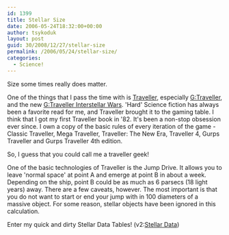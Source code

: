 ```yaml
---
id: 1399
title: Stellar Size
date: 2006-05-24T18:32:00+00:00
author: tsykoduk
layout: post
guid: 30/2008/12/27/stellar-size
permalink: /2006/05/24/stellar-size/
categories:
  - Science!
---
```

<p>Size some times really does matter.</p>


<p>One of the things that I pass the time with is <a href="http://www.farfuture.net">Traveller</a>, especially <a href="http://www.sjgames.com/traveller/">G:Traveller</a>, and the new <a href="http://www.sjgames.com/gurps/books/traveller/interstellarwars/">G:Traveller Interstellar Wars</a>. 'Hard' Science fiction has always been a favorite read for me, and Traveller brought it to the gaming table. I think that I got my first Traveller book in '82. It's been a non-stop obsession ever since. I own a copy of the basic rules of every iteration of the game - Classic Traveller, Mega Traveller, Traveller: The New Era, Traveller 4, Gurps Traveller and Gurps Traveller 4th edition.</p>


<p>So, I guess that you could call me a traveller geek!</p>


<p>One of the basic technologies of Traveller is the Jump Drive. It allows you to leave 'normal space' at point A and emerge at point B in about a week. Depending on the ship, point B could be as much as 6 parsecs (18 light years) away. There are a few caveats, however. The most important is that you do not want to start or end your jump with in 100 diameters of a massive object. For some reason, stellar objects have been ignored in this calculation.</p>


<p>Enter my quick and dirty Stellar Data Tables! (v2:<a title="Stellar_Data.xls" href="http://spreadsheets.google.com/ccc?key=pkLVSHTh_WPyeYXks6jc8cA&#38;hl=en">Stellar Data</a>)</p>
